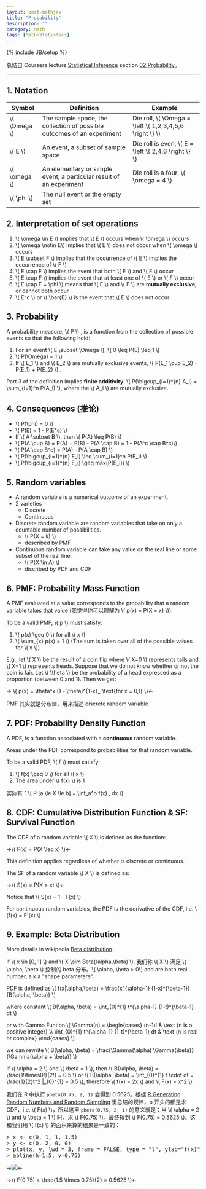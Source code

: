 ```yaml
---
layout: post-mathjax
title: "Probability"
description: ""
category: Math
tags: [Math-Statistics]
---
```

{% include JB/setup %}

总结自 Coursera lecture [Statistical Inference](https://class.coursera.org/statinference-005/lecture) section [02 Probability](https://class.coursera.org/statinference-005/lecture/155)。

-----

## 1. Notation 

| Symbol         | Definition                                                             | Example                                                   |
|----------------|------------------------------------------------------------------------|-----------------------------------------------------------|
| \\( \Omega \\) | The sample space, the collection of possible outcomes of an experiment | Die roll, \\( \Omega = \left \\{ 1,2,3,4,5,6 \right \\} \\) |
| \\( E \\)      | An event, a subset of sample space                                     | Die roll is even, \\( E = \left \\{ 2,4,6 \right \\} \\)  |
| \\( \omega \\) | An elementary or simple event, a particular result of an experiment    | Die roll is a four, \\( \omega = 4 \\)                    |
| \\( \phi \\)   | The null event or the empty set                                        | |

## 2. Interpretation of set operations

1. \\( \omega \in E \\) implies that \\( E \\)  occurs when \\( \omega \\) occurs
2. \\( \omega \notin E\\) implies that \\( E \\)  does not occur when \\( \omega \\) occurs
3. \\( E \subset F \\) implies that the occurrence of \\( E \\)  implies the occurrence of \\( F \\) 
4. \\( E \cap F \\) implies the event that both \\( E \\)  and \\( F \\)  occur
5. \\( E \cup F \\) implies the event that at least one of \\( E \\)  or \\( F \\)  occur
6. \\( E \cap F = \phi \\) means that \\( E \\)  and \\( F \\)  are **mutually exclusive**, or cannot both occur
7. \\( E\^c \\) or \\( \bar{E} \\) is the event that \\( E \\)  does not occur

## 3. Probability

A probability measure, \\( P \\) , is a function from the collection of possible events so that the following hold:

1. For an event \\( E \subset \Omega \\), \\( 0 \leq P(E) \leq 1 \\)
2. \\( P(\Omega) = 1 \\)
3. If \\( E_1 \\) and \\( E_2 \\) are mutually exclusive events, \\( P(E_1 \cup E_2) = P(E_1) + P(E_2) \\) .

Part 3 of the definition implies **finite additivity**: \\( P(\bigcup\_{i=1}^{n} A_i) = \sum\_{i=1}\^n P(A_i) \\), where the \\( A_i \\) are mutually exclusive. 

## 4. Consequences (推论)

* \\( P(\phi) = 0 \\)
* \\( P(E) = 1 - P(E\^c) \\)
* If \\( A \subset B \\), then \\( P(A) \leq P(B) \\)
* \\( P(A \cup B) = P(A) + P(B) - P(A \cap B) = 1 - P(A\^c \cap B\^c)\\)
* \\( P(A \cap B\^c) = P(A) - P(A \cap B) \\)
* \\( P(\bigcup\_{i=1}^{n} E_i) \leq \sum\_{i=1}\^n P(E_i) \\)
* \\( P(\bigcup\_{i=1}^{n} E_i) \geq max(P(E_i)) \\)

## 5. Random variables

* A random variable is a numerical outcome of an experiment.
* 2 varieties
	* Discrete 
	* Continuous
* Discrete random variable are random variables that take on only a countable number of possibilities.
	* \\( P(X = k) \\)
	* described by PMF
* Continuous random variable can take any value on the real line or some subset of the real line.
	* \\( P(X \in A) \\)
	* discribed by PDF and CDF

## 6. PMF: Probability Mass Function

A PMF evaluated at a value corresponds to the probability that a random variable takes that value (我觉得你可以理解为 \\( p(x) = P(X = x) \\)). 

To be a valid PMF, \\( p \\)  must satisfy: 

1. \\( p(x) \geq 0 \\) for all \\( x \\) 
2. \\( \sum_{x} p(x) = 1 \\) (The sum is taken over all of the possible values for \\( x \\))

E.g., let \\( X \\)  be the result of a coin flip where \\( X=0 \\) represents tails and \\( X=1 \\) represents heads. Suppose that we do not know whether or not the coin is fair. Let \\( \theta \\) be the probability of a head expressed as a proportion (between 0 and 1). Then we get: 

-> \\( p(x) = \theta\^x (1 - \theta)\^{1-x},\, \text{for x = 0,1} \\)<-

PMF 其实就是分布律，用来描述 discrete random variable

## 7. PDF: Probability Density Function

A PDF, is a function associated with a **continuous** random variable.  

Areas under the PDF correspond to probabilities for that random variable.  

To be a valid PDF, \\( f \\)  must satisfy:

1. \\( f(x) \geq 0 \\) for all \\( x \\) 
2. The area under \\( f(x) \\) is 1

实际有：\\( P [a \le X \le b] = \int\_a\^b f(x) \, dx \\)

## 8. CDF: Cumulative Distribution Function & SF: Survival Function

The CDF of a random variable \\( X \\)  is defined as the function:

->\\( F(x) = P(X \leq x) \\)<-

This definition applies regardless of whether is discrete or continuous.  

The SF of a random variable \\( X \\)  is defined as:

->\\( S(x) = P(X > x) \\)<-

Notice that \\( S(x) = 1 - F(x) \\)

For continuous random variables, the PDF is the derivative of the CDF, i.e. \\(f(x) = F'(x) \\) 

## 9. Example: Beta Distribution

More details in wikipedia [Beta distribution](http://en.wikipedia.org/wiki/Beta_distribution).  

If \\( x \in [0, 1] \\) and \\( X \sim Beta(\alpha,\beta) \\), 我们称 \\( X \\) 满足 \\( \alpha, \beta \\) 控制的 beta 分布。\\( \alpha, \beta > 0\\) and are both real number, a.k.a "shape parameters".  

PDF is defined as \\( f(x|\alpha,\beta) = \frac{x\^{\alpha-1} (1-x)\^{\beta-1}}{B(\alpha, \beta)} \\)

where constant \\( B(\alpha, \beta) = \int\_{0}\^{1} t\^{\alpha-1} (1-t)\^{\beta-1} dt \\)

or with Gamma Funtion \\( \Gamma(n) = \begin{cases} (n-1)! & \text {n is a positive integer} \\\\ \int_{0}^{1} t^{\alpha-1} (1-t)^{\beta-1} dt & \text {n is real or complex} \end{cases} \\) 

we can rewrite \\( B(\alpha, \beta) = \frac{\Gamma(\alpha) \Gamma(\beta)}{\Gamma(\alpha + \beta)} \\)

If \\( \alpha = 2 \\) and \\( \beta = 1 \\), then \\( B(\alpha, \beta) = \frac{1!\times0!}{2!} = 0.5 \\) or \\( B(\alpha, \beta) = \int_{0}^{1} t \cdot dt = \frac{1}{2}t\^2 |\_{0}\^{1} = 0.5 \\), therefore \\( f(x) = 2x \\) and \\( F(x) = x\^2 \\).  

我们在 R 中执行 `pbeta(0.75, 2, 1)` 会得到 0.5625。根据 [R Generating Random Numbers and Random Sampling](/r/2014/07/08/r-generating-random-numbers-and-random-sampling) 里总结的规律，p 开头的都是求 CDF，i.e. \\( F(x) \\)，所以这里 `pbeta(0.75, 2, 1)` 的意义就是：当 \\( \alpha = 2 \\) and \\( \beta = 1 \\) 时，求 \\( F(0.75) \\)。最终得到 \\( F(0.75) = 0.5625 \\)。这和我们用 \\( f(x) \\) 的面积来算的结果是一致的：

<pre class="prettyprint linenums">
&gt; x &lt;- c(0, 1, 1, 1.5)
&gt; y &lt;- c(0, 2, 0, 0)
&gt; plot(x, y, lwd = 3, frame = FALSE, type = "l", ylab="f(x)")
&gt; abline(h=1.5, v=0.75)
</pre>

->![](https://farm6.staticflickr.com/5684/23552709119_86e55bfc5a_o_d.png)<-

->\\( F(0.75) = \frac{1.5 \times 0.75}{2} = 0.5625 \\)<-